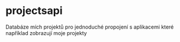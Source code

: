 # projectsapi
Databáze mích projektů pro jednoduché propojení s aplikacemi které například zobrazují moje projekty
